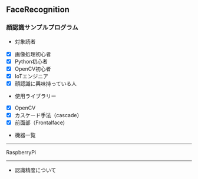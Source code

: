 ## FaceRecognition
### 顔認識サンプルプログラム

+ 対象読者

- [x] 画像処理初心者
- [x] Python初心者
- [x] OpenCV初心者
- [x] IoTエンジニア
- [x] 顔認識に興味持っている人

+ 使用ライブラリー

- [x] OpenCV
- [x] カスケード手法（cascade）
- [x] 前面部（Frontalface)

+ 機器一覧
* * *
RaspberryPi
* * *

+ 認識精度について


